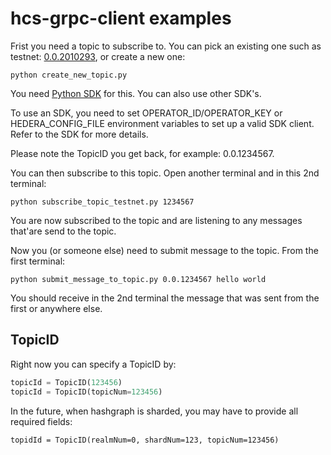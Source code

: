 # hcs-grpc-client examples

Frist you need a topic to subscribe to.  You can pick an existing one such as testnet: [0.0.2010293](https://testnet.dragonglass.me/hedera/topics/0.0.2010293), or create a new one:

    python create_new_topic.py

You need [Python SDK](https://github.com/wensheng/hedera-sdk-py) for this. You can also use other SDK's.

To use an SDK, you need to set OPERATOR_ID/OPERATOR_KEY or HEDERA_CONFIG_FILE environment variables to set up a valid SDK client.  Refer to the SDK for more details.

Please note the TopicID you get back, for example: 0.0.1234567.  

You can then subscribe to this topic.  Open another terminal and in this 2nd terminal:

    python subscribe_topic_testnet.py 1234567

You are now subscribed to the topic and are listening to any messages that'are send to the topic.

Now you (or someone else) need to submit message to the topic.  From the first terminal:

    python submit_message_to_topic.py 0.0.1234567 hello world

You should receive in the 2nd terminal the message that was sent from the first or anywhere else.

## TopicID

Right now you can specify a TopicID by:
```python
topicId = TopicID(123456)
topicId = TopicID(topicNum=123456)
```

In the future, when hashgraph is sharded, you may have to provide all required fields:

    topidId = TopicID(realmNum=0, shardNum=123, topicNum=123456)

